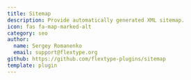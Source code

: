 ```yaml
---
title: Sitemap
description: Provide automatically generated XML sitemap.
icon: fas fa-map-marked-alt
category: seo
author:
  name: Sergey Romanenko
  email: support@flextype.org
github: https://github.com/flextype-plugins/sitemap
template: plugin
---
```

